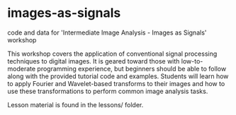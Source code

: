 # images-as-signals
code and data for 'Intermediate Image Analysis - Images as Signals' workshop

This workshop covers the application of conventional signal processing techniques to digital images. It is geared toward those with low-to-moderate programming experience, but beginners should be able to follow along with the provided tutorial code and examples. Students will learn how to apply Fourier and Wavelet-based transforms to their images and how to use these transformations to perform common image analysis tasks.

Lesson material is found in the lessons/ folder. 

